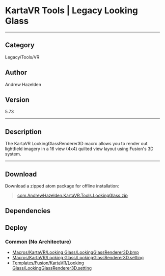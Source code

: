 # KartaVR Tools | Legacy Looking Glass
___

## Category
Legacy/Tools/VR

## Author
Andrew Hazelden

## Version
5.73

___

## Description
<p>The KartaVR LookingGlassRenderer3D macro allows you to render out lightfield imagery in a 16 view (4x4) quilted view layout using Fusion's 3D system.</p>

___

## Download

Download a zipped atom package for offline installation:
> [com.AndrewHazelden.KartaVR.Tools.LookingGlass.zip](https://gitlab.com/WeSuckLess/Reactor/-/archive/master/Reactor-master.zip?path=Atoms/com.AndrewHazelden.KartaVR.Tools.LookingGlass)  

## Dependencies

## Deploy

### Common (No Architecture)

<ul>
<li><a href="https://gitlab.com/WeSuckLess/Reactor/-/blob/master/Atoms/com.AndrewHazelden.KartaVR.Tools.LookingGlass/Macros/KartaVR/Looking Glass/LookingGlassRenderer3D.bmp?ref_type=heads">Macros/KartaVR/Looking Glass/LookingGlassRenderer3D.bmp</a></li>
<li><a href="https://gitlab.com/WeSuckLess/Reactor/-/blob/master/Atoms/com.AndrewHazelden.KartaVR.Tools.LookingGlass/Macros/KartaVR/Looking Glass/LookingGlassRenderer3D.setting?ref_type=heads">Macros/KartaVR/Looking Glass/LookingGlassRenderer3D.setting</a></li>
<li><a href="https://gitlab.com/WeSuckLess/Reactor/-/blob/master/Atoms/com.AndrewHazelden.KartaVR.Tools.LookingGlass/Templates/Fusion/KartaVR/Looking Glass/LookingGlassRenderer3D.setting?ref_type=heads">Templates/Fusion/KartaVR/Looking Glass/LookingGlassRenderer3D.setting</a></li>
</ul>
